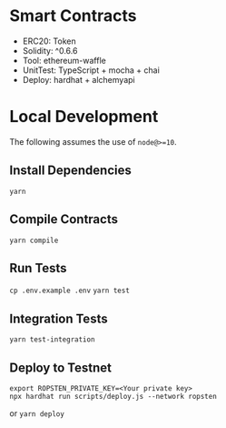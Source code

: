 # Smart Contracts
- ERC20:     Token
- Solidity:  ^0.6.6
- Tool:      ethereum-waffle
- UnitTest:  TypeScript + mocha + chai
- Deploy:    hardhat + alchemyapi

# Local Development

The following assumes the use of `node@>=10`.

## Install Dependencies

`yarn`

## Compile Contracts

`yarn compile`

## Run Tests

`cp .env.example .env`
`yarn test`


## Integration Tests

`yarn test-integration`

## Deploy to Testnet

```
export ROPSTEN_PRIVATE_KEY=<Your private key>
npx hardhat run scripts/deploy.js --network ropsten
```
or
`yarn deploy`
